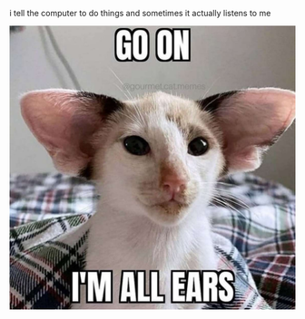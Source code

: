 i tell the computer to do things and sometimes it actually listens to me
<!--START_SECTION:update_image-->
<img src=https://raw.githubusercontent.com/sneakykestrel/sneakykestrel/main/.github/images/all-ears.jpg height="" width="" align=left alt=kitty />
<!--END_SECTION:update_image-->

